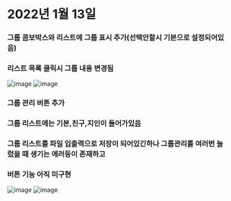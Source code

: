 # 2022년 1월 13일
### 그룹 콤보박스와 리스트에 그룹 표시 추가(선택안할시 기본으로 설정되어있음)
### 리스트 목록 클릭시 그룹 내용 변경됨
![image](https://user-images.githubusercontent.com/76654360/149328450-7c931b47-ba61-4539-ae8b-79865f534d37.png)
![image](https://user-images.githubusercontent.com/76654360/149328544-15e99a7f-39e5-4abd-b3d0-ae05559cfeb6.png)

### 그룹 관리 버튼 추가
### 그룹 리스트에는 기본,친구,지인이 들어가있음
### 그룹 리스트를 파일 입출력으로 저장이 되어있긴하나 그룹관리를 여러번 눌렀을 때 생기는 에러등이 존재하고
### 버튼 기능 아직 미구현
![image](https://user-images.githubusercontent.com/76654360/149328672-b376dba0-63cb-4235-8962-36c33c63866f.png)
![image](https://user-images.githubusercontent.com/76654360/149328864-5c88d495-08af-4c5d-b8e2-a9ccec4164d8.png)
